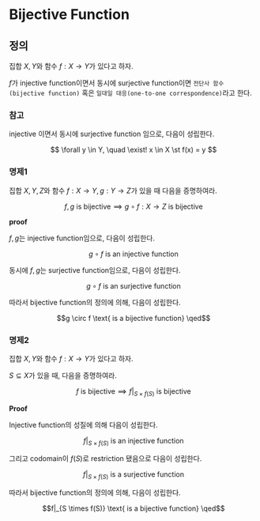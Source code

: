 # Bijective Function
## 정의
집합 $X,Y$와 함수 $f : X \rightarrow Y$가 있다고 하자.

$f$가 injective function이면서 동시에 surjective function이면 `전단사 함수(bijective function)` 혹은 `일대일 대응(one-to-one correspondence)`라고 한다.

### 참고
injective 이면서 동시에 surjective function 임으로, 다음이 성립한다.

$$ \forall y \in Y, \quad \exist! x \in X \st f(x) = y $$


### 명제1
집합 $X,Y,Z$와 함수 $f : X \rightarrow Y, g : Y \rightarrow Z$가 있을 때 다음을 증명하여라.

$$ f,g \text{ is bijective} \implies g \circ f : X \rightarrow Z \text{ is bijective} $$

**proof**

$f,g$는 injective function임으로, 다음이 성립한다.

$$ g \circ f \text{ is an injective function} $$

동시에 $f,g$는 surjective function임으로, 다음이 성립한다.

$$ g \circ f \text{ is an surjective function} $$

따라서 bijective function의 정의에 의해, 다음이 성립한다.

$$g \circ f \text{ is a bijective function} \qed$$

### 명제2
집합 $X,Y$와 함수 $f : X \rightarrow Y$가 있다고 하자.

$S \subseteq X$가 있을 때, 다음을 증명하여라.

$$ f \text{ is bijective} \implies f|_{S \times f(S)} \text{ is bijective} $$

**Proof**

Injective function의 성질에 의해 다음이 성립한다.

$$f|_{S \times f(S)} \text{ is an injective function} $$

그리고 codomain이 $f(S)$로 restriction 됐음으로 다음이 성립한다.

$$f|_{S \times f(S)} \text{ is a surjective function} $$

따라서 bijective function의 정의에 의해, 다음이 성립한다.

$$f|_{S \times f(S)} \text{ is a bijective function} \qed$$
